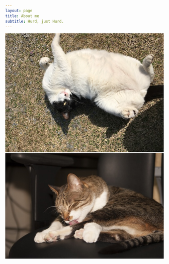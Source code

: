 ```yaml
---
layout: page
title: About me
subtitle: Hurd, just Hurd.
---
```


<p style="text-align: center">
  <img src="/assets/img/tommy.jpg" alt="토미">
  <img src="/assets/img/ugool.jpg" alt="어굴">
</p>
